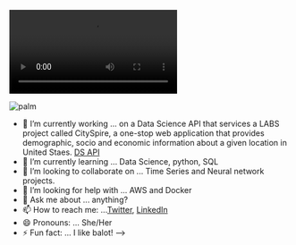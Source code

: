 
![Imgur Image](https://i.imgur.com/SVjPB90.mp4)

![palm](https://emojipedia-us.s3.dualstack.us-west-1.amazonaws.com/thumbs/120/emojidex/112/female-technologist_1f469-200d-1f4bb.png) 


- 🔭 I’m currently working ... on a Data Science API that services a LABS project called CitySpire, a one-stop web application that provides demographic, socio and economic information about a given location in United Staes. [DS API](https://h-ds2.cityspire.dev/#/)
- 🌱 I’m currently learning ... Data Science, python, SQL
- 👯 I’m looking to collaborate on ... Time Series and Neural network projects.
- 🤔 I’m looking for help with ... AWS and Docker
- 💬 Ask me about ... anything?
- 📫 How to reach me: ...[Twitter](https://twitter.com/JenniferOBanks1), [LinkedIn](https://www.linkedin.com/in/jenniferobanks/)
- 😄 Pronouns: ... She/Her
- ⚡ Fun fact: ... I like balot!
-->
